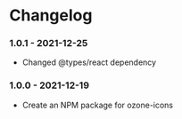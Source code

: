 # Changelog

### 1.0.1 - 2021-12-25
- Changed @types/react dependency

### 1.0.0 - 2021-12-19
- Create an NPM package for ozone-icons